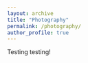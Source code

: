 ```yaml
---
layout: archive
title: "Photography"
permalink: /photography/
author_profile: true
---
```


Testing testing!
